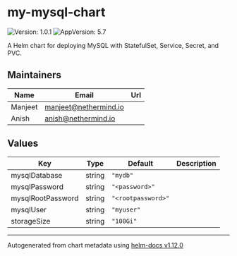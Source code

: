 # my-mysql-chart

![Version: 1.0.1](https://img.shields.io/badge/Version-1.0.1-informational?style=flat-square) ![AppVersion: 5.7](https://img.shields.io/badge/AppVersion-5.7-informational?style=flat-square)

A Helm chart for deploying MySQL with StatefulSet, Service, Secret, and PVC.

## Maintainers

| Name | Email | Url |
| ---- | ------ | --- |
| Manjeet | <manjeet@nethermind.io> |  |
| Anish | <anish@nethermind.io> |  |

## Values

| Key | Type | Default | Description |
|-----|------|---------|-------------|
| mysqlDatabase | string | `"mydb"` |  |
| mysqlPassword | string | `"<password>"` |  |
| mysqlRootPassword | string | `"<rootpassword>"` |  |
| mysqlUser | string | `"myuser"` |  |
| storageSize | string | `"100Gi"` |  |

----------------------------------------------
Autogenerated from chart metadata using [helm-docs v1.12.0](https://github.com/norwoodj/helm-docs/releases/v1.12.0)
